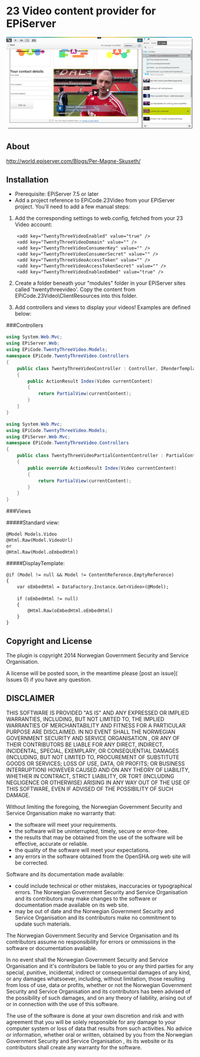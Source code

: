 # 23 Video content provider for EPiServer

![23 Video - adding a video](screenshot001.png)

## About

http://world.episerver.com/Blogs/Per-Magne-Skuseth/

## Installation

* Prerequisite: EPiServer 7.5 or later
* Add a project reference to EPiCode.23Video from your EPiServer project.
You'll need to add a few manual steps:

1. Add the corresponding settings to web.config, fetched from your 23 Video account:

```
    <add key="TwentyThreeVideoEnabled" value="true" /> 
    <add key="TwentyThreeVideoDomain" value="" /> 
    <add key="TwentyThreeVideoConsumerKey" value="" />
    <add key="TwentyThreeVideoConsumerSecret" value="" />
    <add key="TwentyThreeVideoAccessToken" value="" />
    <add key="TwentyThreeVideoAccessTokenSecret" value="" />
    <add key="TwentyThreeVideoEnableoEmbed" value="true" />
```
2. Create a folder beneath your "modules" folder in your EPiServer sites called 'twentythreevideo'. Copy the content from EPiCode.23Video\ClientResources into this folder.

3. Add controllers and views to display your videos! Examples are defined below:


###Controllers

```c#
using System.Web.Mvc;
using EPiServer.Web;
using EPiCode.TwentyThreeVideo.Models;
namespace EPiCode.TwentyThreeVideo.Controllers
{
    public class TwentyThreeVideoController : Controller, IRenderTemplate<Video>
    {
        public ActionResult Index(Video currentContent)
        {
            return PartialView(currentContent);
        }
    }
}
```

```c#
using System.Web.Mvc;
using EPiCode.TwentyThreeVideo.Models;
using EPiServer.Web.Mvc;
namespace EPiCode.TwentyThreeVideo.Controllers
{
    public class TwentyThreeVideoPartialContentController : PartialContentController<Video>
    {
        public override ActionResult Index(Video currentContent)
        {
            return PartialView(currentContent);
        }
    }
}
```

###Views

#####Standard view:

```
@Model Models.Video
@Html.Raw(Model.VideoUrl)
or
@Html.Raw(Model.oEmbedHtml)
```

#####DisplayTemplate:

```
@if (Model != null && Model != ContentReference.EmptyReference)
{
    var oEmbedHtml = DataFactory.Instance.Get<Video>(@Model);

    if (oEmbedHtml != null)
    {
        @Html.Raw(oEmbedHtml.oEmbedHtml)
    }
}
```

## Copyright and License

The plugin is copyright 2014 Norwegian Government Security and Service Organisation. 

A license will be posted soon, in the meantime please [post an issue]( Issues 0) if you have any question.

## DISCLAIMER

THIS SOFTWARE  IS PROVIDED "AS IS" AND ANY EXPRESSED OR IMPLIED WARRANTIES, INCLUDING, BUT NOT LIMITED TO, THE IMPLIED WARRANTIES OF MERCHANTABILITY AND FITNESS FOR A PARTICULAR PURPOSE ARE DISCLAIMED. IN NO EVENT SHALL THE NORWEGIAN GOVERNMENT SECURITY AND SERVICE ORGANISATION , OR ANY OF THEIR CONTRIBUTORS BE LIABLE FOR ANY DIRECT, INDIRECT, INCIDENTAL, SPECIAL, EXEMPLARY, OR CONSEQUENTIAL DAMAGES (INCLUDING, BUT NOT LIMITED TO, PROCUREMENT OF SUBSTITUTE GOODS OR SERVICES; LOSS OF USE, DATA, OR PROFITS; OR BUSINESS INTERRUPTION) HOWEVER CAUSED AND ON ANY THEORY OF LIABILITY, WHETHER IN CONTRACT, STRICT LIABILITY, OR TORT (INCLUDING NEGLIGENCE OR OTHERWISE) ARISING IN ANY WAY OUT OF THE USE OF THIS SOFTWARE, EVEN IF ADVISED OF THE POSSIBILITY OF SUCH DAMAGE.

Without limiting the foregoing, the Norwegian Government Security and Service Organisation make no warranty that:

* the software will meet your requirements.
* the software will be uninterrupted, timely, secure or error-free.
* the results that may be obtained from the use of the software will be effective, accurate or reliable.
* the quality of the software will meet your expectations.
* any errors in the software obtained from the OpenSHA.org web site will be corrected.

Software and its documentation made available:

* could include technical or other mistakes, inaccuracies or typographical errors. The Norwegian Government Security and Service Organisation and its contributors may make changes to the software or documentation made available on its web site.
* may be out of date and the Norwegian Government Security and Service Organisation  and its contributors make no commitment to update such materials.

The Norwegian Government Security and Service Organisation  and its contributors assume no responsibility for errors or ommissions in the software or documentation available.

In no event shall the Norwegian Government Security and Service Organisation  and it's contributors be liable to you or any third parties for any special, punitive, incidental, indirect or consequential damages of any kind, or any damages whatsoever, including, without limitation, those resulting from loss of use, data or profits, whether or not the Norwegian Government Security and Service Organisation  and its contributors has been advised of the possibility of such damages, and on any theory of liability, arising out of or in connection with the use of this software.

The use of the software is done at your own discretion and risk and with agreement that you will be solely responsible for any damage to your computer system or loss of data that results from such activities. No advice or information, whether oral or written, obtained by you from the Norwegian Government Security and Service Organisation , its its website or its contributors shall create any warranty for the software.